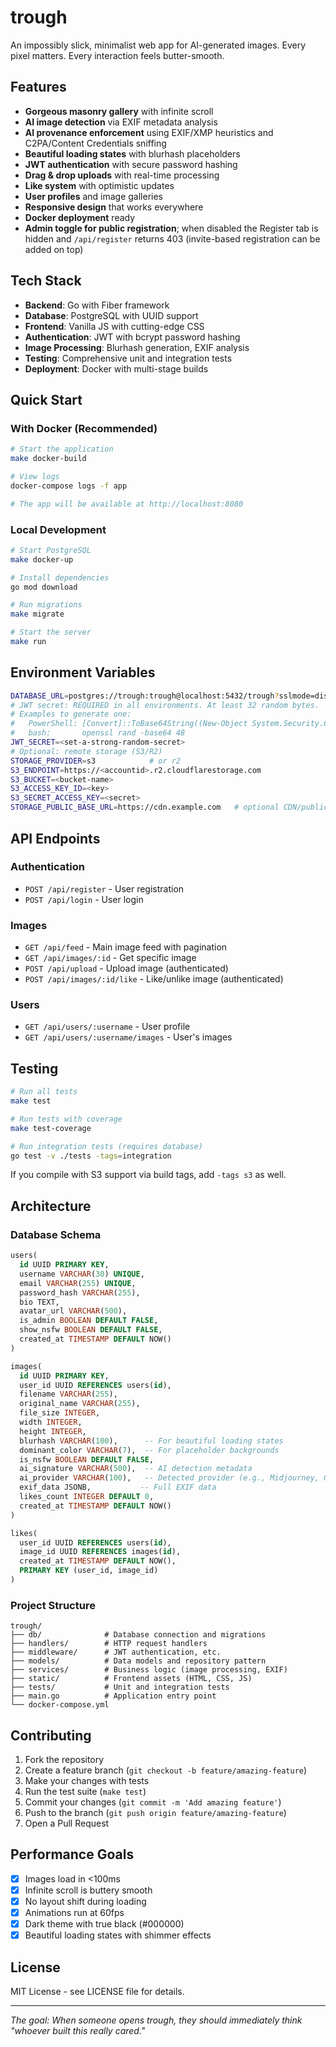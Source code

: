 # trough

An impossibly slick, minimalist web app for AI-generated images. Every pixel matters. Every interaction feels butter-smooth.

## Features

- **Gorgeous masonry gallery** with infinite scroll
- **AI image detection** via EXIF metadata analysis
- **AI provenance enforcement** using EXIF/XMP heuristics and C2PA/Content Credentials sniffing
- **Beautiful loading states** with blurhash placeholders
- **JWT authentication** with secure password hashing
- **Drag & drop uploads** with real-time processing
- **Like system** with optimistic updates
- **User profiles** and image galleries
- **Responsive design** that works everywhere
- **Docker deployment** ready
- **Admin toggle for public registration**; when disabled the Register tab is hidden and `/api/register` returns 403 (invite-based registration can be added on top)

## Tech Stack

- **Backend**: Go with Fiber framework
- **Database**: PostgreSQL with UUID support
- **Frontend**: Vanilla JS with cutting-edge CSS
- **Authentication**: JWT with bcrypt password hashing
- **Image Processing**: Blurhash generation, EXIF analysis
- **Testing**: Comprehensive unit and integration tests
- **Deployment**: Docker with multi-stage builds

## Quick Start

### With Docker (Recommended)

```bash
# Start the application
make docker-build

# View logs
docker-compose logs -f app

# The app will be available at http://localhost:8080
```

### Local Development

```bash
# Start PostgreSQL
make docker-up

# Install dependencies
go mod download

# Run migrations
make migrate

# Start the server
make run
```

## Environment Variables

```bash
DATABASE_URL=postgres://trough:trough@localhost:5432/trough?sslmode=disable
# JWT secret: REQUIRED in all environments. At least 32 random bytes.
# Examples to generate one:
#   PowerShell: [Convert]::ToBase64String((New-Object System.Security.Cryptography.RNGCryptoServiceProvider).GetBytes(48))
#   bash:       openssl rand -base64 48
JWT_SECRET=<set-a-strong-random-secret>
# Optional: remote storage (S3/R2)
STORAGE_PROVIDER=s3            # or r2
S3_ENDPOINT=https://<accountid>.r2.cloudflarestorage.com
S3_BUCKET=<bucket-name>
S3_ACCESS_KEY_ID=<key>
S3_SECRET_ACCESS_KEY=<secret>
STORAGE_PUBLIC_BASE_URL=https://cdn.example.com   # optional CDN/public base URL
```

## API Endpoints

### Authentication
- `POST /api/register` - User registration
- `POST /api/login` - User login

### Images
- `GET /api/feed` - Main image feed with pagination
- `GET /api/images/:id` - Get specific image
- `POST /api/upload` - Upload image (authenticated)
- `POST /api/images/:id/like` - Like/unlike image (authenticated)

### Users
- `GET /api/users/:username` - User profile
- `GET /api/users/:username/images` - User's images

## Testing

```bash
# Run all tests
make test

# Run tests with coverage
make test-coverage

# Run integration tests (requires database)
go test -v ./tests -tags=integration
```

If you compile with S3 support via build tags, add `-tags s3` as well.

## Architecture

### Database Schema

```sql
users(
  id UUID PRIMARY KEY,
  username VARCHAR(30) UNIQUE,
  email VARCHAR(255) UNIQUE,
  password_hash VARCHAR(255),
  bio TEXT,
  avatar_url VARCHAR(500),
  is_admin BOOLEAN DEFAULT FALSE,
  show_nsfw BOOLEAN DEFAULT FALSE,
  created_at TIMESTAMP DEFAULT NOW()
)

images(
  id UUID PRIMARY KEY,
  user_id UUID REFERENCES users(id),
  filename VARCHAR(255),
  original_name VARCHAR(255),
  file_size INTEGER,
  width INTEGER,
  height INTEGER,
  blurhash VARCHAR(100),      -- For beautiful loading states
  dominant_color VARCHAR(7),  -- For placeholder backgrounds
  is_nsfw BOOLEAN DEFAULT FALSE,
  ai_signature VARCHAR(500),  -- AI detection metadata
  ai_provider VARCHAR(100),   -- Detected provider (e.g., Midjourney, OpenAI, Firefly)
  exif_data JSONB,           -- Full EXIF data
  likes_count INTEGER DEFAULT 0,
  created_at TIMESTAMP DEFAULT NOW()
)

likes(
  user_id UUID REFERENCES users(id),
  image_id UUID REFERENCES images(id),
  created_at TIMESTAMP DEFAULT NOW(),
  PRIMARY KEY (user_id, image_id)
)
```

### Project Structure

```
trough/
├── db/              # Database connection and migrations
├── handlers/        # HTTP request handlers
├── middleware/      # JWT authentication, etc.
├── models/          # Data models and repository pattern
├── services/        # Business logic (image processing, EXIF)
├── static/          # Frontend assets (HTML, CSS, JS)
├── tests/           # Unit and integration tests
├── main.go          # Application entry point
└── docker-compose.yml
```

## Contributing

1. Fork the repository
2. Create a feature branch (`git checkout -b feature/amazing-feature`)
3. Make your changes with tests
4. Run the test suite (`make test`)
5. Commit your changes (`git commit -m 'Add amazing feature'`)
6. Push to the branch (`git push origin feature/amazing-feature`)
7. Open a Pull Request

## Performance Goals

- [x] Images load in <100ms
- [x] Infinite scroll is buttery smooth
- [x] No layout shift during loading
- [x] Animations run at 60fps
- [x] Dark theme with true black (#000000)
- [x] Beautiful loading states with shimmer effects

## License

MIT License - see LICENSE file for details.

---

*The goal: When someone opens trough, they should immediately think "whoever built this really cared."*